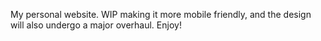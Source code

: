 My personal website.
WIP making it more mobile friendly, and the design will also undergo a major overhaul.
Enjoy!
